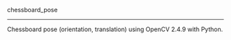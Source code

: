 chessboard_pose

--------

Chessboard pose (orientation, translation) using OpenCV 2.4.9 with Python.

